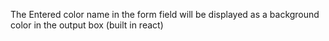 The Entered color name in the form field will be displayed as a background color in the output box (built in react)

